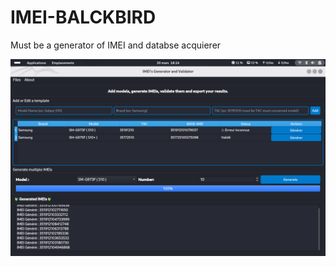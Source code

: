 # IMEI-BALCKBIRD
Must be a generator of IMEI and databse acquierer

![Description de l'image](https://github.com/enokseth/IMEI-BALCKBIRD/blob/main/Img.png?raw=true)



